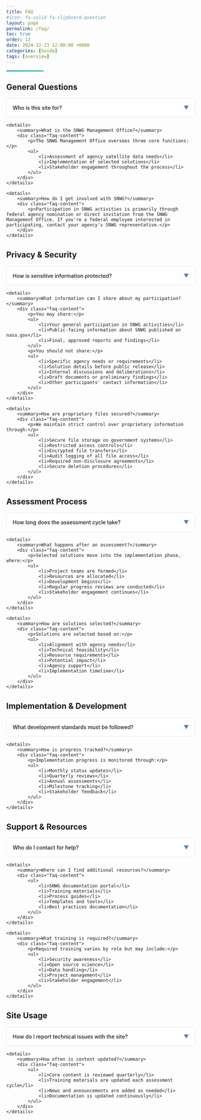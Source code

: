 ```yaml
---
title: FAQ
#icon: fa-solid fa-clipboard-question
layout: page
permalink: /faq/
toc: true
order: 13
date: 2024-12-23 12:00:00 +0600  
categories: [Guide]  
tags: [overview]  
---
```

<div class="header-line"></div>

## General Questions

<div class="faq-section">
    <details>
        <summary>Who is this site for?</summary>
        <div class="faq-content">
            <p>This site serves three main audiences:</p>
            <ul>
                <li><strong>Assessment Participants:</strong> Scientists and subject matter experts evaluating agency needs and developing solutions</li>
                <li><strong>Implementation Teams:</strong> Groups working on developing and deploying SNWG solutions</li>
                <li><strong>Agency Stakeholders:</strong> Federal agency representatives participating in solution development and deployment</li>
            </ul>
        </div>
    </details>

    <details>
        <summary>What is the SNWG Management Office?</summary>
        <div class="faq-content">
            <p>The SNWG Management Office oversees three core functions:</p>
            <ul>
                <li>Assessment of agency satellite data needs</li>
                <li>Implementation of selected solutions</li>
                <li>Stakeholder engagement throughout the process</li>
            </ul>
        </div>
    </details>

    <details>
        <summary>How do I get involved with SNWG?</summary>
        <div class="faq-content">
            <p>Participation in SNWG activities is primarily through federal agency nomination or direct invitation from the SNWG Management Office. If you're a federal employee interested in participating, contact your agency's SNWG representative.</p>
        </div>
    </details>
</div>

## Privacy & Security

<div class="faq-section">
    <details>
        <summary>How is sensitive information protected?</summary>
        <div class="faq-content">
            <ul>
                <li>All sensitive information is stored on secure, government-approved systems</li>
                <li>Access is restricted to authorized personnel only</li>
                <li>Multi-factor authentication is required for all systems</li>
                <li>Regular security audits are conducted</li>
                <li>All participants must complete required security training</li>
            </ul>
        </div>
    </details>

    <details>
        <summary>What information can I share about my participation?</summary>
        <div class="faq-content">
            <p>You may share:</p>
            <ul>
                <li>Your general participation in SNWG activities</li>
                <li>Public-facing information about SNWG published on nasa.gov</li>
                <li>Final, approved reports and findings</li>
            </ul>
            <p>You should not share:</p>
            <ul>
                <li>Specific agency needs or requirements</li>
                <li>Solution details before public release</li>
                <li>Internal discussions and deliberations</li>
                <li>Draft documents or preliminary findings</li>
                <li>Other participants' contact information</li>
            </ul>
        </div>
    </details>

    <details>
        <summary>How are proprietary files secured?</summary>
        <div class="faq-content">
            <p>We maintain strict control over proprietary information through:</p>
            <ul>
                <li>Secure file storage on government systems</li>
                <li>Restricted access controls</li>
                <li>Encrypted file transfers</li>
                <li>Audit logging of all file access</li>
                <li>Required non-disclosure agreements</li>
                <li>Secure deletion procedures</li>
            </ul>
        </div>
    </details>
</div>

## Assessment Process

<div class="faq-section">
    <details>
        <summary>How long does the assessment cycle take?</summary>
        <div class="faq-content">
            <p>The complete assessment cycle typically runs for 12 months, with key phases including:</p>
            <ul>
                <li>Survey review (2-3 months)</li>
                <li>Agency interviews (3 months)</li>
                <li>Solution development (3-4 months)</li>
                <li>Report writing (3-4 months)</li>
            </ul>
        </div>
    </details>

    <details>
        <summary>What happens after an assessment?</summary>
        <div class="faq-content">
            <p>Selected solutions move into the implementation phase, where:</p>
            <ul>
                <li>Project teams are formed</li>
                <li>Resources are allocated</li>
                <li>Development begins</li>
                <li>Regular progress reviews are conducted</li>
                <li>Stakeholder engagement continues</li>
            </ul>
        </div>
    </details>

    <details>
        <summary>How are solutions selected?</summary>
        <div class="faq-content">
            <p>Solutions are selected based on:</p>
            <ul>
                <li>Alignment with agency needs</li>
                <li>Technical feasibility</li>
                <li>Resource requirements</li>
                <li>Potential impact</li>
                <li>Agency support</li>
                <li>Implementation timeline</li>
            </ul>
        </div>
    </details>
</div>

## Implementation & Development

<div class="faq-section">
    <details>
        <summary>What development standards must be followed?</summary>
        <div class="faq-content">
            <p>All SNWG solutions must adhere to:</p>
            <ul>
                <li>NASA's Open Source Science requirements</li>
                <li>Agency security standards</li>
                <li>Documentation requirements</li>
                <li>Testing protocols</li>
                <li>Accessibility guidelines</li>
            </ul>
        </div>
    </details>

    <details>
        <summary>How is progress tracked?</summary>
        <div class="faq-content">
            <p>Implementation progress is monitored through:</p>
            <ul>
                <li>Monthly status updates</li>
                <li>Quarterly reviews</li>
                <li>Annual assessments</li>
                <li>Milestone tracking</li>
                <li>Stakeholder feedback</li>
            </ul>
        </div>
    </details>
</div>

## Support & Resources

<div class="faq-section">
    <details>
        <summary>Who do I contact for help?</summary>
        <div class="faq-content">
            <p>For specific assistance:</p>
            <ul>
                <li><strong>Technical Issues:</strong> Your team lead or technical support</li>
                <li><strong>Process Questions:</strong> SNWG Management Office</li>
                <li><strong>Security Concerns:</strong> Security team lead</li>
                <li><strong>General Inquiries:</strong> SNWG support desk</li>
            </ul>
        </div>
    </details>

    <details>
        <summary>Where can I find additional resources?</summary>
        <div class="faq-content">
            <ul>
                <li>SNWG documentation portal</li>
                <li>Training materials</li>
                <li>Process guides</li>
                <li>Templates and tools</li>
                <li>Best practices documentation</li>
            </ul>
        </div>
    </details>

    <details>
        <summary>What training is required?</summary>
        <div class="faq-content">
            <p>Required training varies by role but may include:</p>
            <ul>
                <li>Security awareness</li>
                <li>Open source science</li>
                <li>Data handling</li>
                <li>Project management</li>
                <li>Stakeholder engagement</li>
            </ul>
        </div>
    </details>
</div>

## Site Usage

<div class="faq-section">
    <details>
        <summary>How do I report technical issues with the site?</summary>
        <div class="faq-content">
            <p>Report any technical issues to:</p>
            <ul>
                <li>Email: <a href="mailto:support@snwg.nasa.gov">support@snwg.nasa.gov</a></li>
                <li>Include screenshots and detailed description of the issue</li>
                <li>Note which browser and operating system you're using</li>
            </ul>
        </div>
    </details>

    <details>
        <summary>How often is content updated?</summary>
        <div class="faq-content">
            <ul>
                <li>Core content is reviewed quarterly</li>
                <li>Training materials are updated each assessment cycle</li>
                <li>News and announcements are added as needed</li>
                <li>Documentation is updated continuously</li>
            </ul>
        </div>
    </details>
</div>

<style>
.header-line {
    height: 3px;
    background: linear-gradient(to right, #3498db, #2ecc71);
    margin-top: 0.5rem;
    border-radius: 2px;
    width: 100px;
}

.faq-section {
    margin-bottom: 2rem;
}

details {
    background: white;
    border: 1px solid #e5e7eb;
    border-radius: 0.5rem;
    margin-bottom: 0.5rem;
    transition: all 0.3s ease;
}

details:hover {
    box-shadow: 0 2px 4px rgba(0, 0, 0, 0.1);
}

summary {
    padding: 1rem;
    cursor: pointer;
    font-weight: 500;
    list-style: none;
    position: relative;
    padding-right: 2.5rem;
}

summary::-webkit-details-marker {
    display: none;
}

summary::after {
    content: '▼';
    position: absolute;
    right: 1rem;
    color: #4682B4;
    transition: transform 0.3s ease;
}

details[open] summary::after {
    transform: rotate(180deg);
}

.faq-content {
    padding: 1rem;
    border-top: 1px solid #e5e7eb;
    background: #f8fafc;
}

.faq-content ul {
    margin: 0;
    padding-left: 1.5rem;
}

.faq-content li {
    margin-bottom: 0.5rem;
}
</style>
